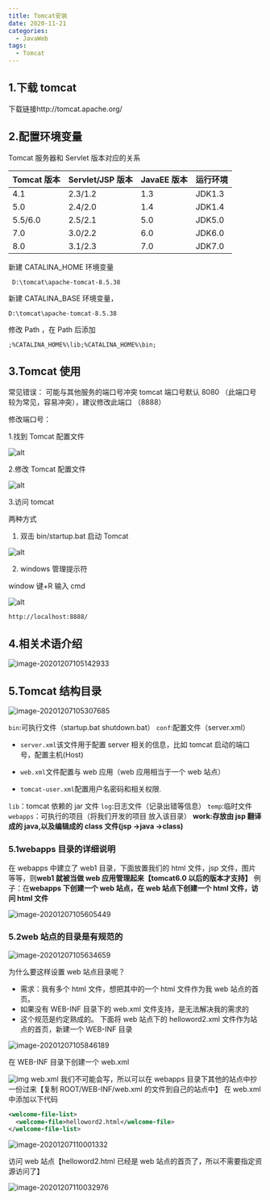 ```yaml
---
title: Tomcat安装
date: 2020-11-21
categories:
  - JavaWeb
tags:
  - Tomcat
---
```


## 1.下载 tomcat

下载链接http://tomcat.apache.org/

## 2.配置环境变量

Tomcat 服务器和 Servlet 版本对应的关系

| Tomcat 版本 | Servlet/JSP 版本 | JavaEE 版本 | 运行环境 |
| ----------- | ---------------- | ----------- | -------- |
| 4.1         | 2.3/1.2          | 1.3         | JDK1.3   |
| 5.0         | 2.4/2.0          | 1.4         | JDK1.4   |
| 5.5/6.0     | 2.5/2.1          | 5.0         | JDK5.0   |
| 7.0         | 3.0/2.2          | 6.0         | JDK6.0   |
| 8.0         | 3.1/2.3          | 7.0         | JDK7.0   |

新建 CATALINA_HOME 环境变量

```
 D:\tomcat\apache-tomcat-8.5.38
```

新建 CATALINA_BASE 环境变量，

```
D:\tomcat\apache-tomcat-8.5.38
```

修改 Path ，在 Path 后添加

```
;%CATALINA_HOME%\lib;%CATALINA_HOME%\bin;
```

## 3.Tomcat 使用

常见错误： 可能与其他服务的端口号冲突
tomcat 端口号默认 8080 （此端口号较为常见，容易冲突），建议修改此端口 （8888）

修改端口号：

1.找到 Tomcat 配置文件

![alt](./picture/修改Tomcat端口1.png)

2.修改 Tomcat 配置文件

![alt](./picture/修改Tomcat端口2.png)

3.访问 tomcat

两种方式

1. 双击 bin/startup.bat 启动 Tomcat

![alt](./picture/Tomcat启动方式1.png)

2. windows 管理提示符

window 键+R 输入 cmd

![alt](./picture/Tomcat启动方式2.png)

```
http://localhost:8888/
```

## 4.相关术语介绍

![image-20201207105142933](./picture/image-20201207105142933.png)

## 5.Tomcat 结构目录

![image-20201207105307685](./picture/image-20201207105307685.png)

`bin`:可执行文件（startup.bat shutdown.bat）
`conf`:配置文件（server.xml）

- `server.xml`该文件用于配置 server 相关的信息，比如 tomcat 启动的端口号，配置主机(Host)

- `web.xml`文件配置与 web 应用（web 应用相当于一个 web 站点）

- `tomcat-user.xml`配置用户名密码和相关权限.

`lib`：tomcat 依赖的 jar 文件
`log`:日志文件（记录出错等信息）
`temp`:临时文件
`webapps`：可执行的项目（将我们开发的项目 放入该目录）
**work:存放由 jsp 翻译成的 java,以及编辑成的 class 文件(jsp ->java ->class)**

### 5.1webapps 目录的详细说明

在 webapps 中建立了 web1 目录，下面放置我们的 html 文件，jsp 文件，图片等等，则**web1 就被当做 web 应用管理起来【tomcat6.0 以后的版本才支持】**
例子：在**webapps 下创建一个 web 站点，在 web 站点下创建一个 html 文件，访问 html 文件**

![image-20201207105605449](./picture/image-20201207105605449.png)

### 5.2web 站点的目录是有规范的

![image-20201207105634659](./picture/image-20201207105634659.png)

为什么要这样设置 web 站点目录呢？

- 需求：我有多个 html 文件，想把其中的一个 html 文件作为我 web 站点的首页。
- 如果没有 WEB-INF 目录下的 web.xml 文件支持，是无法解决我的需求的
- 这个规范是约定熟成的。
  下面将 web 站点下的 helloword2.xml 文件作为站点的首页，新建一个 WEB-INF 目录

![image-20201207105846189](./picture/image-20201207105846189.png)

在 WEB-INF 目录下创建一个 web.xml

![img](./picture/wps1.jpg)
web.xml 我们不可能会写，所以可以在 webapps 目录下其他的站点中抄一份过来【复制 ROOT/WEB-INF/web.xml 的文件到自己的站点中】
在 web.xml 中添加以下代码

```xml
<welcome-file-list>
  <welcome-file>helloword2.html</welcome-file>
</welcome-file-list>
```

![image-20201207110001332](./picture/image-20201207110001332.png)

访问 web 站点【helloword2.html 已经是 web 站点的首页了，所以不需要指定资源访问了】

![image-20201207110032976](./picture/image-20201207110032976.png)

